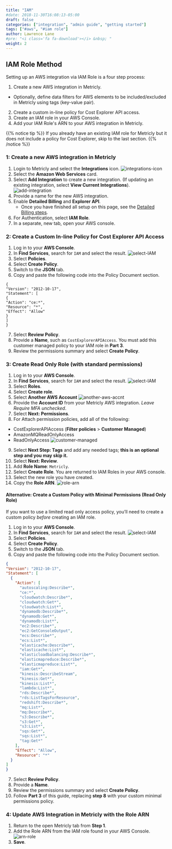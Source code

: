 ```yaml
---
title: "IAM"
#date: 2018-11-30T16:08:13-05:00
draft: false
categories: ["integration", "admin guide", "getting started"]
tags: ["#aws", "#iam role"]
author: Lawrence Lane
#pre: "<i class='fa fa-download'></i> &nbsp; "
weight: 2
---
```

## IAM Role Method

Setting up an AWS integration via IAM Role is a four step process:

1. Create a new AWS integration in Metricly.
 - Optionally, define data filters for AWS elements to be included/excluded in Metricly using tags (key-value pair).
2. Create a custom in-line policy for Cost Explorer API access.
3. Create an IAM role in your AWS Console.
4. Add your IAM Role's ARN to your AWS integration in Metricly.


{{% notice tip %}}
If you already have an existing IAM role for Metricly but it does not include a policy for Cost Explorer, skip to the last section.
{{% /notice %}}

### 1: Create a new AWS integration in Metricly
1. Login to Metricly and select the **Integrations** icon.
![integrations-icon](/images/AWS-IAM-Installation/integrations-icon.png)
2. Select the **Amazon Web Services** card.
3. Select **Add Integration** to create a new integration. (If updating an existing integration, select **View Current Integrations**).
![add-integration](/images/AWS-IAM-Installation/add-integration.png)
4. Provide a name for the new AWS integration.
5. Enable **Detailed Billing** and **Explorer API**.
   - Once you have finished all setup on this page, see the [Detailed Billing steps](/integrations/aws-integration/aws-detailed-billing).
6. For Authentication, select **IAM Role**.
7. In a separate, new tab, open your AWS console.

### 2: Create a Custom In-line Policy for Cost Explorer API Access

1. Log in to your **AWS Console**.
2. In **Find Services**, search for `IAM` and select the result.
![select-IAM](/images/AWS-IAM-Installation/select-iam.png)
3. Select **Policies**.
4. Select **Create Policy**.
5. Switch to the **JSON** tab.
6. Copy and paste the following code into the Policy Document section.
```
{
"Version": "2012-10-17",
"Statement": [
{
"Action": "ce:*",
"Resource": "*",
"Effect": "Allow"
}
]
}
```
7. Select **Review Policy**.
8. Provide a **Name**, such as `CostExplorerAPIAccess`. You must add this customer managed policy to your IAM role in **Part 3**.
9. Review the permissions summary and select **Create Policy**.

### 3: Create Read Only Role (with standard permissions)

1. Log in to your **AWS Console**.
2. In **Find Services**, search for `IAM` and select the result.
![select-IAM](/images/AWS-IAM-Installation/select-iam.png)
3. Select **Roles**.
4. Select **Create role**.
5. Select **Another AWS Account**
![another-aws-accnt](/images/AWS-IAM-Installation/another-aws-accnt.png)
6. Provide the **Account ID** from your Metricly AWS integration. _Leave Require MFA unchecked_.
7. Select **Next: Permissions**.
8. For Attach permission policies, add all of the following:
 - CostExplorerAPIAccess (**Filter policies** > **Customer Managed**)
 - AmazonMQReadOnlyAccess
 - ReadOnlyAccess
 ![customer-managed](/images/AWS-IAM-Installation/customer-managed.png)
9. Select **Next Step: Tags** and add any needed tags; **this is an optional step and you may skip it.**
10. Select **Next: Review**.
11. Add **Role Name**: `Metricly`.
12. Select **Create Role**.  You are returned to IAM Roles in your AWS console.
13. Select the new role you have created.
14. Copy the **Role ARN**.
![role-arn](/images/AWS-IAM-Installation/role-arn.png)


#### Alternative: Create a Custom Policy with Minimal Permissions (Read Only Role)

If you want to use a limited read only access policy, you’ll need to create a custom policy _before_  creating an IAM role.

1. Log in to your **AWS Console**.
2. In **Find Services**, search for `IAM` and select the result.
![select-IAM](/images/AWS-IAM-Installation/select-iam.png)
3. Select **Policies**.
4. Select **Create Policy**.
5. Switch to the **JSON** tab.
6. Copy and paste the following code into the Policy Document section.

```json
{
"Version": "2012-10-17",
"Statement": [
  {
    "Action": [
      "autoscaling:Describe*",        
      "ce:*",
      "cloudwatch:Describe*",
      "cloudwatch:Get*",
      "cloudwatch:List*",
      "dynamodb:Describe*",
      "dynamodb:Get*",
      "dynamodb:List*",
      "ec2:Describe*",
      "ec2:GetConsoleOutput",
      "ecs:Describe*",
      "ecs:List*",
      "elasticache:Describe*",
      "elasticache:List*",
      "elasticloadbalancing:Describe*",
      "elasticmapreduce:Describe*",
      "elasticmapreduce:List*",
      "iam:Get*",
      "kinesis:DescribeStream",
      "kinesis:Get*",
      "kinesis:List*",
      "lambda:List*",
      "rds:Describe*",
      "rds:ListTagsForResource",
      "redshift:Describe*",
      "mq:List*",
      "mq:Describe*",
      "s3:Describe*",
      "s3:Get*",
      "s3:List*",
      "sqs:Get*",
      "sqs:List*",
      "tag:Get*"
    ],
    "Effect": "Allow",
    "Resource": "*"
  }
]
}
```
7. Select **Review Policy**.
8. Provide a **Name**.
9. Review the permissions summary and select **Create Policy**.
10. Follow **Part 3** of this guide, replacing **step 8** with your custom minimal permissions policy.

### 4: Update AWS Integration in Metricly with the Role ARN

1. Return to the open Metricly tab from **Step 1**.
2. Add the Role ARN from the IAM role found in your AWS Console.
![arn-role](/images/AWS-IAM-Installation/arn-role.png)
3. **Save**.
